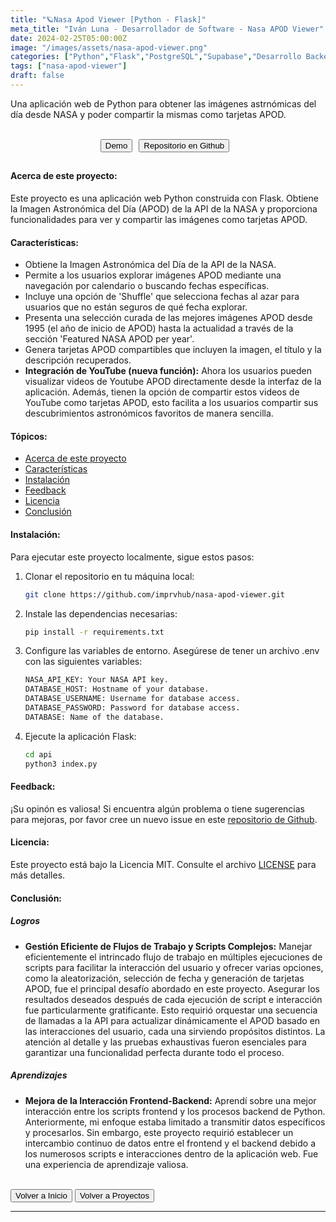 ```yaml
---
title: "🪐Nasa Apod Viewer [Python - Flask]"
meta_title: "Iván Luna - Desarrollador de Software - Nasa APOD Viewer"
date: 2024-02-25T05:00:00Z
image: "/images/assets/nasa-apod-viewer.png"
categories: ["Python","Flask","PostgreSQL","Supabase","Desarrollo Backend","Despliegue en Vercel"]
tags: ["nasa-apod-viewer"]
draft: false
---
```


Una aplicación web de Python para obtener las imágenes astrnómicas del día desde NASA y poder compartir la mismas como tarjetas APOD.

<br>
</div>
<div style="display: flex; justify-content: center; flex-wrap: wrap; ">
  <button class="btn btn-primary" style="margin-right: 10px; margin-bottom: 10px;" onclick="window.open('https://apod-nasa-viewer.vercel.app/', '_blank');">Demo</button>  
  <button class="btn btn-primary" style="margin-right: 10px; margin-bottom: 10px;" onclick="window.open('https://github.com/imprvhub/nasa-apod-viewer/', '_blank');">Repositorio en Github</button>   
</div>

<style>
@media screen and (max-width: 530px) {
  .btn {
    margin-right: 0;
    margin-bottom: 10px;
    width: calc(100% - 20px); 
    max-width: 250px; 
  }
}
</style>


#### Acerca de este proyecto:

Este proyecto es una aplicación web Python construida con Flask. Obtiene la Imagen Astronómica del Día (APOD) de la API de la NASA y proporciona funcionalidades para ver y compartir las imágenes como tarjetas APOD.


#### Características:

- Obtiene la Imagen Astronómica del Día de la API de la NASA.
- Permite a los usuarios explorar imágenes APOD mediante una navegación por calendario o buscando fechas específicas.
- Incluye una opción de 'Shuffle' que selecciona fechas al azar para usuarios que no están seguros de qué fecha explorar.
- Presenta una selección curada de las mejores imágenes APOD desde 1995 (el año de inicio de APOD) hasta la actualidad a través de la sección 'Featured NASA APOD per year'.
- Genera tarjetas APOD compartibles que incluyen la imagen, el título y la descripción recuperados.
- **Integración de YouTube (nueva función):** Ahora los usuarios pueden visualizar videos de Youtube APOD directamente desde la interfaz de la aplicación. Además, tienen la opción de compartir estos videos de YouTube como tarjetas APOD, esto facilita a los usuarios compartir sus descubrimientos astronómicos favoritos de manera sencilla.

#### Tópicos:

- [Acerca de este proyecto](#acerca-de-este-proyecto)
- [Características](#características)
- [Instalación](#instalación)
- [Feedback](#feedback)
- [Licencia](#licencia)
- [Conclusión](#conclusión)

#### Instalación:

Para ejecutar este proyecto localmente, sigue estos pasos:

1. Clonar el repositorio en tu máquina local:

   ```bash
   git clone https://github.com/imprvhub/nasa-apod-viewer.git
   ```

2. Instale las dependencias necesarias:

    ```bash
   pip install -r requirements.txt
   ```

3. Configure las variables de entorno. Asegúrese de tener un archivo .env con las siguientes variables:

     ```bash
    NASA_API_KEY: Your NASA API key.
    DATABASE_HOST: Hostname of your database.
    DATABASE_USERNAME: Username for database access.
    DATABASE_PASSWORD: Password for database access.
    DATABASE: Name of the database.
   ```

4. Ejecute la aplicación Flask:
    ```bash
   cd api
   python3 index.py
   ```

#### Feedback:

¡Su opinón es valiosa! Si encuentra algún problema o tiene sugerencias para mejoras, por favor cree un nuevo issue en este [repositorio de Github](https://github.com/imprvhub/nasa-apod-viewer/issues/new).

#### Licencia:

Este proyecto está bajo la Licencia MIT. Consulte el archivo [LICENSE](https://github.com/imprvhub/nasa-apod-viewer/blob/main/LICENSE.md) para más detalles.


#### Conclusión:

##### Logros

- **Gestión Eficiente de Flujos de Trabajo y Scripts Complejos:** Manejar eficientemente el intrincado flujo de trabajo en múltiples ejecuciones de scripts para facilitar la interacción del usuario y ofrecer varias opciones, como la aleatorización, selección de fecha y generación de tarjetas APOD, fue el principal desafío abordado en este proyecto. Asegurar los resultados deseados después de cada ejecución de script e interacción fue particularmente gratificante. Esto requirió orquestar una secuencia de llamadas a la API para actualizar dinámicamente el APOD basado en las interacciones del usuario, cada una sirviendo propósitos distintos. La atención al detalle y las pruebas exhaustivas fueron esenciales para garantizar una funcionalidad perfecta durante todo el proceso.

##### Aprendizajes

- **Mejora de la Interacción Frontend-Backend:** Aprendí sobre una mejor interacción entre los scripts frontend y los procesos backend de Python. Anteriormente, mi enfoque estaba limitado a transmitir datos específicos y procesarlos. Sin embargo, este proyecto requirió establecer un intercambio continuo de datos entre el frontend y el backend debido a los numerosos scripts e interacciones dentro de la aplicación web. Fue una experiencia de aprendizaje valiosa.

<br>
<div class="flex justify-between">
      <button class="btn btn-primary" onclick="window.location.href='/';">Volver a Inicio</button>
      <button class="btn btn-primary" onclick="window.location.href='/proyectos';">Volver a Proyectos</button>     
</div>

---

